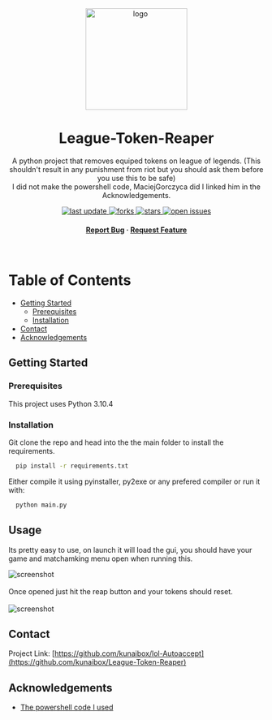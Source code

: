 <div align="center">


  <img src="https://github.com/kunaibox/League-Token-Reaper/assets/85061793/4f1ccb67-4a31-4e24-9b7a-83584c18eb95" alt="logo" width="200" height="auto" />
  <h1>League-Token-Reaper</h1>
  
  <p>
    A python project that removes equiped tokens on league of legends. (This shouldn't result in any punishment from riot but you should ask them before you use this to be safe)
    <br>
    I did not make the powershell code, MaciejGorczyca did I linked him in the Acknowledgements.
  </p>
  <!-- Badges -->
<p>
  <a href="">
    <img src="https://img.shields.io/github/last-commit/kunaibox/League-Token-Reaper" alt="last update" />
  </a>
  <a href="https://github.com/kunaibox/League-Token-Reaper/network/members">
    <img src="https://img.shields.io/github/forks/kunaibox/League-Token-Reaper" alt="forks" />
  </a>
  <a href="https://github.com/kunaibox/League-Token-Reaper/stargazers">
    <img src="https://img.shields.io/github/stars/kunaibox/League-Token-Reaper" alt="stars" />
  </a>
  <a href="https://github.com/kunaibox/League-Token-Reaper/issues/">
    <img src="https://img.shields.io/github/issues/kunaibox/League-Token-Reaper" alt="open issues" />
  </a>
</p>
   
<h4>
    <a href="https://github.com/kunaibox/League-Token-Reaper/issues/">Report Bug</a>
  <span> · </span>
    <a href="https://github.com/kunaibox/League-Token-Reaper/issues/">Request Feature</a>
  </h4>
</div>

<br />

<!-- Table of Contents -->
# Table of Contents
- [Getting Started](#getting-started)
  * [Prerequisites](#prerequisites)
  * [Installation](#installation)
- [Contact](#contact)
- [Acknowledgements](#acknowledgements)
  


<!-- Getting Started -->
## Getting Started

<!-- Prerequisites -->
### Prerequisites

This project uses Python 3.10.4

<!-- Installation -->
### Installation

Git clone the repo and head into the the main folder to install the requirements.

```bash
  pip install -r requirements.txt
```
Either compile it using pyinstaller, py2exe or any prefered compiler or run it with:
```bash
  python main.py
```

<!-- Usage -->
## Usage

Its pretty easy to use, on launch it will load the gui, you should have your game and matchamking menu open when running this.
<br>
<div> 
  <img src="https://github.com/kunaibox/League-Token-Reaper/assets/85061793/84b94142-8684-4c59-afdc-a75d2ed8fd33" alt="screenshot" />
</div>
<br>
Once opened just hit the reap button and your tokens should reset.
<br>
<br>
<div> 
  <img src="https://github.com/kunaibox/League-Token-Reaper/assets/85061793/f5d45f8a-8b07-45a1-8dcf-8efd75dde1b4" alt="screenshot" />
</div>



## Contact

Project Link: [https://github.com/kunaibox/lol-Autoaccept](https://github.com/kunaibox/League-Token-Reaper)


<!-- Acknowledgments -->
## Acknowledgements

 - [The powershell code I used](https://github.com/MaciejGorczyca/ChallengesAreEvil/blob/master/removeTokens.ps1)
